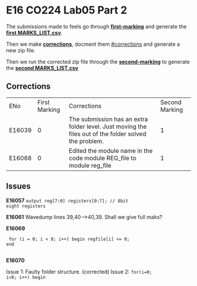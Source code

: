 # E16 CO224 Lab05 Part 2

The submissions made to feels go through **[first-marking](first-marking/)** and generate the **[first MARKS_LIST.csv](first-marking/MARKS_LIST.csv)**.

Then we make **[corrections](corrections/)**, docment them [#corrections](here) and generate a new zip file.

Then we run the corrected zip file through the **[second-marking](second-marking/)** to generate the **[second MARKS_LIST.csv](second-marking/MARKS_LIST.csv)**

## Corrections

<table>
<tr><b>
    <td>ENo</td>
    <td>First Marking</td>
    <td>Corrections</td>
    <td>Second Marking</td>
</b></tr>

<tr>
    <td>E16039</td>
    <td>0</td>
    <td>The submission has an extra folder level. Just moving the files out of the folder solved the problem.</td>
    <td>1</td>
</tr>
<tr>
    <td>E16068</td>
    <td>0</td>
    <td>Edited the module name in the code module REG_file to module reg_file</td>
    <td>1</td>
</tr>
</table>


## Issues

**E16057** <code>output reg[7:0] registers[0:7]; // 8bit eight registers</code>

**E16061** Wavedump lines 39,40-->40,39. Shall we give full maks?

**E16069** 

<code><pre>
for (i = 0; i < 8; i++) begin
    regfile[i] <= 0;
end   
</pre></code>


**E16070** 

Issue 1: Faulty folder structure. (corrected)
Issue 2:
<code>for(i=0; i<8; i++) begin </code>

